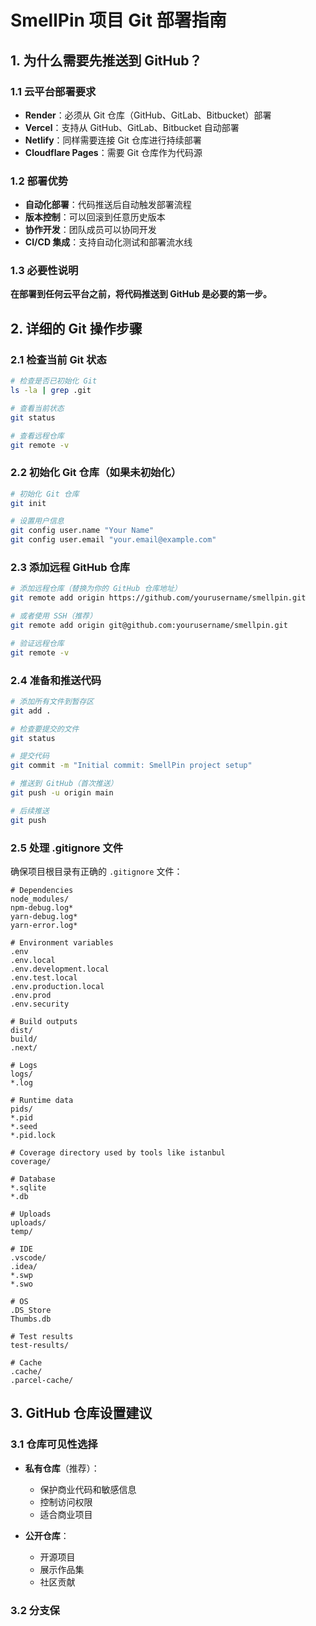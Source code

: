 # SmellPin 项目 Git 部署指南

## 1. 为什么需要先推送到 GitHub？

### 1.1 云平台部署要求
- **Render**：必须从 Git 仓库（GitHub、GitLab、Bitbucket）部署
- **Vercel**：支持从 GitHub、GitLab、Bitbucket 自动部署
- **Netlify**：同样需要连接 Git 仓库进行持续部署
- **Cloudflare Pages**：需要 Git 仓库作为代码源

### 1.2 部署优势
- **自动化部署**：代码推送后自动触发部署流程
- **版本控制**：可以回滚到任意历史版本
- **协作开发**：团队成员可以协同开发
- **CI/CD 集成**：支持自动化测试和部署流水线

### 1.3 必要性说明
**在部署到任何云平台之前，将代码推送到 GitHub 是必要的第一步。**

## 2. 详细的 Git 操作步骤

### 2.1 检查当前 Git 状态
```bash
# 检查是否已初始化 Git
ls -la | grep .git

# 查看当前状态
git status

# 查看远程仓库
git remote -v
```

### 2.2 初始化 Git 仓库（如果未初始化）
```bash
# 初始化 Git 仓库
git init

# 设置用户信息
git config user.name "Your Name"
git config user.email "your.email@example.com"
```

### 2.3 添加远程 GitHub 仓库
```bash
# 添加远程仓库（替换为你的 GitHub 仓库地址）
git remote add origin https://github.com/yourusername/smellpin.git

# 或者使用 SSH（推荐）
git remote add origin git@github.com:yourusername/smellpin.git

# 验证远程仓库
git remote -v
```

### 2.4 准备和推送代码
```bash
# 添加所有文件到暂存区
git add .

# 检查要提交的文件
git status

# 提交代码
git commit -m "Initial commit: SmellPin project setup"

# 推送到 GitHub（首次推送）
git push -u origin main

# 后续推送
git push
```

### 2.5 处理 .gitignore 文件
确保项目根目录有正确的 `.gitignore` 文件：
```gitignore
# Dependencies
node_modules/
npm-debug.log*
yarn-debug.log*
yarn-error.log*

# Environment variables
.env
.env.local
.env.development.local
.env.test.local
.env.production.local
.env.prod
.env.security

# Build outputs
dist/
build/
.next/

# Logs
logs/
*.log

# Runtime data
pids/
*.pid
*.seed
*.pid.lock

# Coverage directory used by tools like istanbul
coverage/

# Database
*.sqlite
*.db

# Uploads
uploads/
temp/

# IDE
.vscode/
.idea/
*.swp
*.swo

# OS
.DS_Store
Thumbs.db

# Test results
test-results/

# Cache
.cache/
.parcel-cache/
```

## 3. GitHub 仓库设置建议

### 3.1 仓库可见性选择
- **私有仓库**（推荐）：
  - 保护商业代码和敏感信息
  - 控制访问权限
  - 适合商业项目

- **公开仓库**：
  - 开源项目
  - 展示作品集
  - 社区贡献

### 3.2 分支保